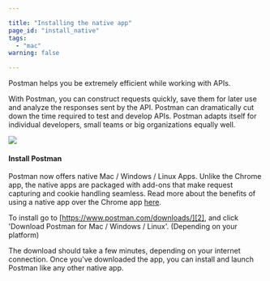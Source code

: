 ```yaml
---

title: "Installing the native app"
page_id: "install_native"
tags: 
  - "mac"
warning: false

---
```


Postman helps you be extremely efficient while working with APIs.

With Postman, you can construct requests quickly, save them for later use and analyze the responses sent by the API. Postman can dramatically cut down the time required to test and develop APIs. Postman adapts itself for individual developers, small teams or big organizations equally well.

[![](https://www.postman.com/img/v1/docs/thumbs/1.png)][0]

#### Install Postman

Postman now offers native Mac / Windows / Linux Apps. Unlike the Chrome app, the native apps are packaged with add-ons that make request capturing and cookie handling seamless. Read more about the benefits of using a native app over the Chrome app [here][1].

To install go to [https://www.postman.com/downloads/][2], and click 'Download Postman for Mac / Windows / Linux'. (Depending on your platform)

The download should take a few minutes, depending on your internet connection. Once you've downloaded the app, you can install and launch Postman like any other native app.

[0]: https://www.postman.com/img/v1/docs/source/1.png
[1]: https://www.postman.com/docs/why_native
[2]: https://www.postman.com/downloads/

